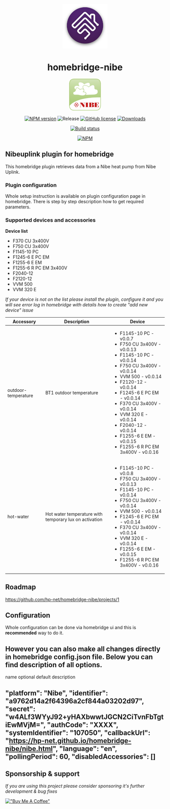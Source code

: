<p align="center">
  <a href="https://github.com/homebridge/homebridge"><img src="https://raw.githubusercontent.com/homebridge/branding/master/logos/homebridge-color-round-stylized.png" height="140"></a>
</p>

<div align="center">

# homebridge-nibe

![](./docs/nibe-logo-small.png)

[![NPM version](https://img.shields.io/npm/v/homebridge-nibe.svg)](https://www.npmjs.com/package/homebridge-nibe)
![Release](https://img.shields.io/github/release/hp-net/homebridge-nibe.svg?logo=github)
[![GitHub license](https://img.shields.io/github/license/hp-net/homebridge-nibe)](https://github.com/hp-net/homebridge-nibe/blob/main/LICENSE)
[![Downloads](https://img.shields.io/npm/dm/homebridge-nibe.svg)](https://www.npmjs.com/package/homebridge-nibe)



[![Build status](https://github.com/hp-net/homebridge-nibe/actions/workflows/publish-to-npm.yml/badge.svg)](https://github.com/hp-net/homebridge-nibe/actions/workflows/publish-to-npm.yml)

[![NPM](https://nodei.co/npm/homebridge-nibe.png?downloads=true)](https://nodei.co/npm/homebridge-nibe/)
</div>

## Nibeuplink plugin for homebridge

This homebridge plugin retrieves data from a Nibe heat pump from Nibe Uplink.

### Plugin configuration

Whole setup instruction is available on plugin configuration page in homebridge. There is step by step description how to get required parameters.

### Supported devices and accessories

**Device list**

* F370 CU 3x400V
* F750 CU 3x400V
* F1145-10 PC
* F1245-6 E PC EM
* F1255-6 E EM
* F1255-6 R PC EM 3x400V
* F2040-12
* F2120-12
* VVM 500
* VVM 320 E

*If your device is not on the list please install the plugin, configure it and you will see error log in homebridge with details how to create "add new device" issue*

<table>
    <thead>
        <tr>
            <th>Accessory</th>
            <th>Description</th>
            <th>Device</th>
        </tr>
    </thead>
    <tbody>
        <tr>
            <td>outdoor-temperature</td>
            <td>BT1 outdoor temperature</td>
            <td>
                <ul>
                    <li>F1145-10 PC - v0.0.7</li>
                    <li>F750 CU 3x400V - v0.0.13</li>
                    <li>F1145-10 PC - v0.0.14</li>
                    <li>F750 CU 3x400V - v0.0.14</li>
                    <li>VVM 500 - v0.0.14</li>
                    <li>F2120-12 - v0.0.14</li>
                    <li>F1245-6 E PC EM - v0.0.14</li>
                    <li>F370 CU 3x400V - v0.0.14</li>
                    <li>VVM 320 E - v0.0.14</li>
                    <li>F2040-12 - v0.0.14</li>
                    <li>F1255-6 E EM - v0.0.15</li>
                    <li>F1255-6 R PC EM 3x400V - v0.0.16</li>
                </ul>
            </td>
        </tr>
        <tr>
            <td>hot-water</td>
            <td>Hot water temperature with temporary lux on activation</td>
            <td>
                <ul>
                    <li>F1145-10 PC - v0.0.8</li>
                    <li>F750 CU 3x400V - v0.0.13</li>
                    <li>F1145-10 PC - v0.0.14</li>
                    <li>F750 CU 3x400V - v0.0.14</li>
                    <li>VVM 500 - v0.0.14</li>
                    <li>F1245-6 E PC EM - v0.0.14</li>
                    <li>F370 CU 3x400V - v0.0.14</li>
                    <li>VVM 320 E - v0.0.14</li>
                    <li>F1255-6 E EM - v0.0.15</li>
                    <li>F1255-6 R PC EM 3x400V - v0.0.16</li>
                </ul>
            </td>
        </tr>
    </tbody>
</table>

## Roadmap

https://github.com/hp-net/homebridge-nibe/projects/1

## Configuration

Whole configuration can be done via homebridge ui and this is **recommended** way to do it.

However you can also make all changes directly in homebridge config.json file. Below you can find description of all options.
------------------
name optional default description

"platform": "Nibe",
"identifier": "a9762d14a2f64396a2cf844a03202d97",
"secret": "w4ALf3WYyJ92+yHAXbwwtJGCN2CiTvnFbTgtiEwMVjM=",
"authCode": "XXXX",
"systemIdentifier": "107050",
"callbackUrl": "https://hp-net.github.io/homebridge-nibe/nibe.html",
"language": "en",
"pollingPeriod": 60,
"disabledAccessories": []
------------------

## Sponsorship & support

*If you are using this project please consider sponsoring it's further development & bug fixes*

[!["Buy Me A Coffee"](https://www.buymeacoffee.com/assets/img/custom_images/orange_img.png)](https://www.buymeacoffee.com/hpruszyn)
